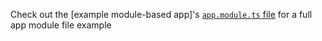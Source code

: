 Check out the [example module-based app]'s [`app.module.ts` file](https://github.com/davidlj95/ngx/blob/main/projects/ngx-meta/examples/templates/module/src/app/app.module.template.ts) for a full app module file example

